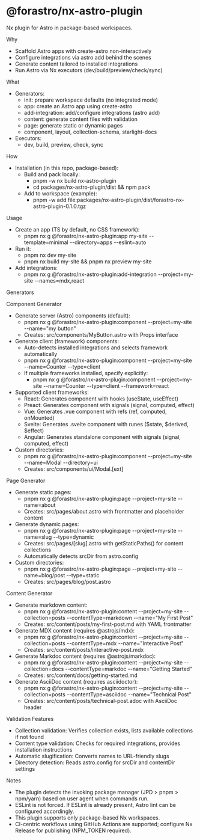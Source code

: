 # @forastro/nx-astro-plugin

Nx plugin for Astro in package-based workspaces.

Why

- Scaffold Astro apps with create-astro non-interactively
- Configure integrations via astro add behind the scenes
- Generate content tailored to installed integrations
- Run Astro via Nx executors (dev/build/preview/check/sync)

What

- Generators:
  - init: prepare workspace defaults (no integrated mode)
  - app: create an Astro app using create-astro
  - add-integration: add/configure integrations (astro add)
  - content: generate content files with validation
  - page: generate static or dynamic pages
  - component, layout, collection-schema, starlight-docs
- Executors:
  - dev, build, preview, check, sync

How

- Installation (in this repo, package-based):
  - Build and pack locally:
    - pnpm -w nx build nx-astro-plugin
    - cd packages/nx-astro-plugin/dist && npm pack
  - Add to workspace (example):
    - pnpm -w add file:packages/nx-astro-plugin/dist/forastro-nx-astro-plugin-0.1.0.tgz

Usage

- Create an app (TS by default, no CSS framework):
  - pnpm nx g @forastro/nx-astro-plugin:app my-site --template=minimal --directory=apps --eslint=auto
- Run it:
  - pnpm nx dev my-site
  - pnpm nx build my-site && pnpm nx preview my-site
- Add integrations:
  - pnpm nx g @forastro/nx-astro-plugin:add-integration --project=my-site --names=mdx,react

Generators

Component Generator

- Generate server (Astro) components (default):
  - pnpm nx g @forastro/nx-astro-plugin:component --project=my-site --name="my button"
  - Creates: src/components/MyButton.astro with Props interface
- Generate client (framework) components:
  - Auto-detects installed integrations and selects framework automatically
  - pnpm nx g @forastro/nx-astro-plugin:component --project=my-site --name=Counter --type=client
  - If multiple frameworks installed, specify explicitly:
    - pnpm nx g @forastro/nx-astro-plugin:component --project=my-site --name=Counter --type=client --framework=react
- Supported client frameworks:
  - React: Generates component with hooks (useState, useEffect)
  - Preact: Generates component with signals (signal, computed, effect)
  - Vue: Generates .vue component with refs (ref, computed, onMounted)
  - Svelte: Generates .svelte component with runes ($state, $derived, $effect)
  - Angular: Generates standalone component with signals (signal, computed, effect)
- Custom directories:
  - pnpm nx g @forastro/nx-astro-plugin:component --project=my-site --name=Modal --directory=ui
  - Creates: src/components/ui/Modal.[ext]

Page Generator

- Generate static pages:
  - pnpm nx g @forastro/nx-astro-plugin:page --project=my-site --name=about
  - Creates: src/pages/about.astro with frontmatter and placeholder content
- Generate dynamic pages:
  - pnpm nx g @forastro/nx-astro-plugin:page --project=my-site --name=slug --type=dynamic
  - Creates: src/pages/[slug].astro with getStaticPaths() for content collections
  - Automatically detects srcDir from astro.config
- Custom directories:
  - pnpm nx g @forastro/nx-astro-plugin:page --project=my-site --name=blog/post --type=static
  - Creates: src/pages/blog/post.astro

Content Generator

- Generate markdown content:
  - pnpm nx g @forastro/nx-astro-plugin:content --project=my-site --collection=posts --contentType=markdown --name="My First Post"
  - Creates: src/content/posts/my-first-post.md with YAML frontmatter
- Generate MDX content (requires @astrojs/mdx):
  - pnpm nx g @forastro/nx-astro-plugin:content --project=my-site --collection=posts --contentType=mdx --name="Interactive Post"
  - Creates: src/content/posts/interactive-post.mdx
- Generate Markdoc content (requires @astrojs/markdoc):
  - pnpm nx g @forastro/nx-astro-plugin:content --project=my-site --collection=docs --contentType=markdoc --name="Getting Started"
  - Creates: src/content/docs/getting-started.md
- Generate AsciiDoc content (requires asciidoctor):
  - pnpm nx g @forastro/nx-astro-plugin:content --project=my-site --collection=posts --contentType=asciidoc --name="Technical Post"
  - Creates: src/content/posts/technical-post.adoc with AsciiDoc header

Validation Features

- Collection validation: Verifies collection exists, lists available collections if not found
- Content type validation: Checks for required integrations, provides installation instructions
- Automatic slugification: Converts names to URL-friendly slugs
- Directory detection: Reads astro.config for srcDir and contentDir settings

Notes

- The plugin detects the invoking package manager (JPD > pnpm > npm/yarn) based on user agent when commands run.
- ESLint is not forced. If ESLint is already present, Astro lint can be configured accordingly.
- This plugin supports only package-based Nx workspaces.
- CI-centric workflows using GitHub Actions are supported; configure Nx Release for publishing (NPM_TOKEN required).
